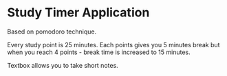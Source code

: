 # Study Timer Application

Based on pomodoro technique.

Every study point is 25 minutes. 
Each points gives you 5 minutes break but when you reach 4 points - break time is increased to 15 minutes.

Textbox allows you to take short notes. 